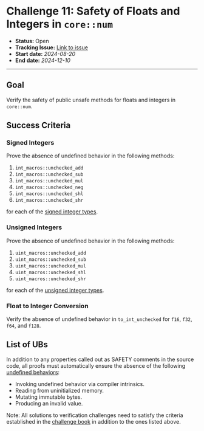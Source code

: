 # Challenge 11: Safety of Floats and Integers in `core::num`


- **Status:** Open
- **Tracking Issue:** [Link to issue](https://github.com/model-checking/verify-rust-std/issues/59)
- **Start date:** *2024-08-20*
- **End date:** *2024-12-10*

-------------------

## Goal

Verify the safety of public unsafe methods for floats and integers in `core::num`.

## Success Criteria

### Signed Integers

Prove the absence of undefined behavior in the following methods:

1. `int_macros::unchecked_add`
2. `int_macros::unchecked_sub`
3. `int_macros::unchecked_mul`
4. `int_macros::unchecked_neg`
5. `int_macros::unchecked_shl`
6. `int_macros::unchecked_shr`

for each of the [signed integer types](https://doc.rust-lang.org/beta/book/ch03-02-data-types.html#integer-types).

### Unsigned Integers

Prove the absence of undefined behavior in the following methods:

1. `uint_macros::unchecked_add`
2. `uint_macros::unchecked_sub`
3. `uint_macros::unchecked_mul`
4. `uint_macros::unchecked_shl`
5. `uint_macros::unchecked_shr`

for each of the [unsigned integer types](https://doc.rust-lang.org/beta/book/ch03-02-data-types.html#integer-types). 

### Float to Integer Conversion

Verify the absence of undefined behavior in `to_int_unchecked` for `f16`, `f32`, `f64`, and `f128`. 

## List of UBs

In addition to any properties called out as SAFETY comments in the source code, all proofs must automatically ensure the absence of the following [undefined behaviors](https://github.com/rust-lang/reference/blob/142b2ed77d33f37a9973772bd95e6144ed9dce43/src/behavior-considered-undefined.md):

* Invoking undefined behavior via compiler intrinsics.
* Reading from uninitialized memory.
* Mutating immutable bytes.
* Producing an invalid value.

Note: All solutions to verification challenges need to satisfy the criteria established in the [challenge book](../general-rules.md) in addition to the ones listed above.
